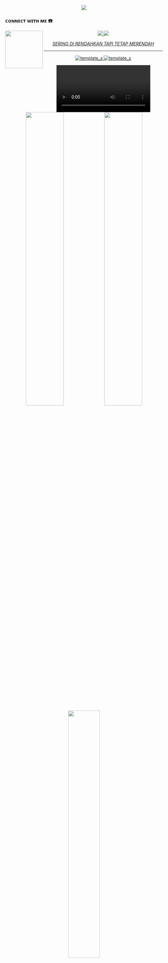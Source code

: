 
<p align="center">
<img src="https://readme-typing-svg.herokuapp.com?color=00FFFF&width=380&height=45&lines=Welcome+To+My+Github;Futra+Xynarra;Nice+To+Meet+You+...&center=true"></a>


### ᴄᴏɴɴᴇᴄᴛ ᴡɪᴛʜ ᴍᴇ ☎️
<img src="https://id.pinterest.com/pin/877779783610365951/" width="120" height="120" align="left">
<center>
<p align="center">
  <a href="https://wa.me/qr/123456789011"><img src="https://img.shields.io/badge/WhatsApp-25D366?style=for-the-badge&logo=whatsapp&logoColor=white" />
  <a name=Futra Hacker&label=VIEWS&style=flat-square&color=orange" />
  <a href="https://github.com/FutraXs"><img src="https://img.shields.io/badge/-GitHub-black?style=flat-square&logo=github" /> 
</p>

_SERING DI RENDAHKAN TAPI TETAP MERENDAH_
___

![template_s](https://github.com/LuciverXploit/LuciverXploit/blob/main/1609175355_tumblr_94801ee976e91e81d8a49d4fc7a2d9e2_e5bcd5dd_540.gif)
![template_s](https://github.com/LuciverXploit/LuciverXploit/blob/main/776ec0e4ae22eb7064b460c4836e61a8.jpg)

<video>
<source src="https://www.top4top.me/do.php?filename=top4top_mee01a8dde81461.mp4">
</video>

<div align="center">
  <a href="https://github.com/FutraXynarra/Instagram-"><img width="49%" height="auto" src="https://github-readme-stats.vercel.app/api/pin/?username=FutraXynarra&repo=Instagram-&theme=dark"></a>
  <a href="https://github.com/FutraXynarra/Xyn"><img width="49%" height="auto" src="https://github-readme-stats.vercel.app/api/pin/?username=FutraXynarra&repo=Xyn&theme=dark"></a>
</div>

<div align="center">
  <img width="45%" height="auto" src="https://github-readme-stats.vercel.app/api/top-langs/?username=LuciverXploit&layout=compact&theme=dark">
</div>

<p align="center">
  <a href="https://skillicons.dev">
    <img src="https://skillicons.dev/icons?i=python,vscode,html" />
  </a>
</p>
